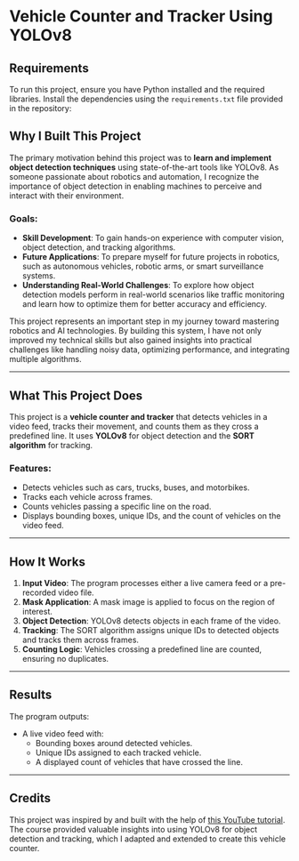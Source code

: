 # Vehicle Counter and Tracker Using YOLOv8

## Requirements

To run this project, ensure you have Python installed and the required libraries. Install the dependencies using the `requirements.txt` file provided in the repository:

## Why I Built This Project

The primary motivation behind this project was to **learn and implement object detection techniques** using state-of-the-art tools like YOLOv8. As someone passionate about robotics and automation, I recognize the importance of object detection in enabling machines to perceive and interact with their environment.

### Goals:
- **Skill Development**: To gain hands-on experience with computer vision, object detection, and tracking algorithms.
- **Future Applications**: To prepare myself for future projects in robotics, such as autonomous vehicles, robotic arms, or smart surveillance systems.
- **Understanding Real-World Challenges**: To explore how object detection models perform in real-world scenarios like traffic monitoring and learn how to optimize them for better accuracy and efficiency.

This project represents an important step in my journey toward mastering robotics and AI technologies. By building this system, I have not only improved my technical skills but also gained insights into practical challenges like handling noisy data, optimizing performance, and integrating multiple algorithms.

---

## What This Project Does

This project is a **vehicle counter and tracker** that detects vehicles in a video feed, tracks their movement, and counts them as they cross a predefined line. It uses **YOLOv8** for object detection and the **SORT algorithm** for tracking.

### Features:
- Detects vehicles such as cars, trucks, buses, and motorbikes.
- Tracks each vehicle across frames.
- Counts vehicles passing a specific line on the road.
- Displays bounding boxes, unique IDs, and the count of vehicles on the video feed.

---

## How It Works

1. **Input Video**: The program processes either a live camera feed or a pre-recorded video file.
2. **Mask Application**: A mask image is applied to focus on the region of interest.
3. **Object Detection**: YOLOv8 detects objects in each frame of the video.
4. **Tracking**: The SORT algorithm assigns unique IDs to detected objects and tracks them across frames.
5. **Counting Logic**: Vehicles crossing a predefined line are counted, ensuring no duplicates.

---

## Results

The program outputs:
- A live video feed with:
  - Bounding boxes around detected vehicles.
  - Unique IDs assigned to each tracked vehicle.
  - A displayed count of vehicles that have crossed the line.

---

## Credits

This project was inspired by and built with the help of [this YouTube tutorial](https://www.youtube.com/watch?v=WgPbbWmnXJ8&t). The course provided valuable insights into using YOLOv8 for object detection and tracking, which I adapted and extended to create this vehicle counter.

